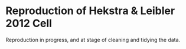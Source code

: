 # Reproduction of Hekstra & Leibler 2012 Cell

Reproduction in progress, and at stage of cleaning and tidying the data.
